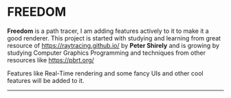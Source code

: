 # FREEDOM

**Freedom** is a path tracer, I am adding features actively to it to make it a good renderer.
This project is started with studying and learning from great resource of https://raytracing.github.io/ by **Peter Shirely** and is growing by studying Computer Graphics Programming and techniques from other resources like https://pbrt.org/

Features like Real-Time rendering and some fancy UIs and other cool features will be added to it.

---
